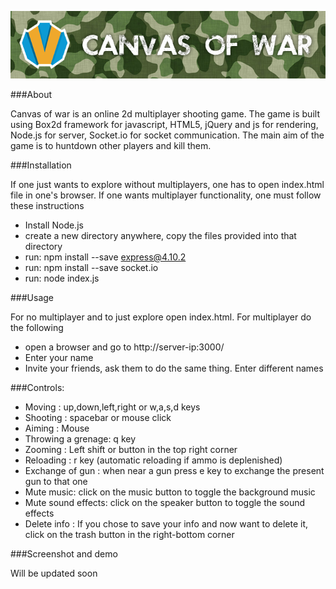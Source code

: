![Alt text](code/media/header.png)

###About

Canvas of war is an online 2d multiplayer shooting game. The game is built using Box2d framework for javascript, HTML5, jQuery and js for rendering, Node.js for server, Socket.io for socket communication. The main aim of the game is to huntdown other players and kill them.

###Installation

If one just wants to explore without multiplayers, one has to open index.html file in one's browser. If one wants multiplayer functionality, one must follow these instructions

- Install Node.js
- create a new directory anywhere, copy the files provided into that directory
- run: npm install --save express@4.10.2
- run: npm install --save socket.io
- run: node index.js

###Usage

For no multiplayer and to just explore open index.html. For multiplayer do the following

- open a browser and go to http://server-ip:3000/
- Enter your name
- Invite your friends, ask them to do the same thing. Enter different names

###Controls: 
- Moving : up,down,left,right or w,a,s,d keys
- Shooting : spacebar or mouse click
- Aiming : Mouse
- Throwing a grenage: q key
- Zooming : Left shift or button in the top right corner
- Reloading : r key (automatic reloading if ammo is deplenished)
- Exchange of gun : when near a gun press e key to exchange the present gun to that one
- Mute music: click on the music button to toggle the background music
- Mute sound effects: click on the speaker button to toggle the sound effects
- Delete info : If you chose to save your info and now want to delete it, click on the trash button in the right-bottom corner

###Screenshot and demo

Will be updated soon
